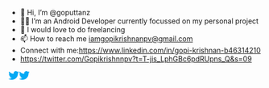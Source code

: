 - 👋 Hi, I’m @goputtanz
- 👨‍💻 I’m an Android Developer currently focussed on my personal project
- 💞️ I would love to do freelancing
- 📫 How to reach me iamgopikrishnanpv@gmail.com
- Connect with me:https://www.linkedin.com/in/gopi-krishnan-b46314210
- https://twitter.com/Gopikrishnnpv?t=T-jis_LphGBc6pdRUpns_Q&s=09


<a href="https://twitter.com/Gopikrishnnpv?t=T-jis_LphGBc6pdRUpns_Q&s=09">
<img align="left" src="https://raw.githubusercontent.com/goputtanz/goputtanz/main/images/twitter.png" alt="icon | LinkedIn" width="21px"/>
</a>

<a href="https://www.linkedin.com/in/gopi-krishnan-b46314210">
<img align="left" src="https://raw.githubusercontent.com/goputtanz/goputtanz/main/images/twitter.png" alt="icon | LinkedIn" width="21px"/>
</a>


